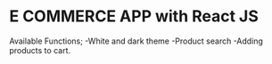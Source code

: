 # E COMMERCE APP with React JS
Available Functions; 
-White and dark theme
-Product search
-Adding products to cart.
